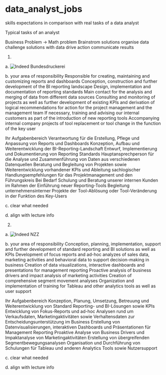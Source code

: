 # data_analyst_jobs
skills expectations in comparison with real tasks of a data analyst

Typical tasks of an analyst

Business Problem -> Math problem
Brainstrom solutions
organise data
challenge solutions with data
drive action
communicate results


1.
a.
![Indeed Bundesdruckerei](https://de.indeed.com/viewjob?jk=c4eddc630eecba54&tk=1h66juf2rk9a7800&from=serp&vjs=3&advn=119639324315341&adid=414966955&ad=-6NYlbfkN0DyuDy2M-szmsHGjKsVS3Bc773DuO6UZtUIJvjVVzOKsO083eA9UilbzxbF1C4-gjgdigOGub41psZL1_sZVD3N0sSJ9J089BXXZCT6jotjtRIxW-576-VXNXf60nL-5RU6A8DbFJ-Ed0cTbOVwHstoqPUwZCXJ7VYBNrDx25DahF4EADI9UIJh9Df31zuHWcFSPUGbonQMO99fbgL9_jXIBYNo3oGJ_bqZLTeqLb93WLzK0h0kw_8MC0tYP-E_4y4UFi2HUZvyjJKE0HMPnQhFaR_UlvuJ7zvNura7K8A82GzS-EgAXigT2fNI2NoDZzC2RwYWrRui0gxwsA5-sXV5otOfvEOD3OL_J5RMKiniK0uz0ee5T_q6vvwFPDw8caPrllonDKkq2sp1D9OXMOjNxGQf09jEnIUkkMvPsUkd8w==&xkcb=SoBm-_M3MGv4YQAxbL0JbzkdCdPP&sjdu=2LHwMAfKPrs9mdX4imaLAxnaVtW26-mprJQm3cBsBUwdduNYoseY5tq46C2HBAfqc3Rn8pbeaKIzfqfgm17c9iFmX6ZnHahTOZZkh2ikJhLQmMwets69sBo4cmKPiTGX7TmQZLFZIYMRWMZSGQbk0uRgIEKa5-GVUHB_rZ-oJTpmZRfXs82CUFRBf8Q9K9YSV9KtNLLeeY9631R3TDwkJQ)

b.
your area of ​​responsibility
Responsible for creating, maintaining and customizing reports and dashboards
Conception, construction and further development of the BI reporting landscape
Design, implementation and documentation of reporting standards
Main contact for the analysis and merging of data from different data sources
Consulting and monitoring of projects as well as further development of existing KPIs and derivation of logical recommendations for action for the project management and the management team
If necessary, training and advising our internal customers as part of the introduction of new reporting tools
Accompanying internal company projects of tool replacement or tool change in the function of the key user

Ihr Aufgabenbereich
Verantwortung für die Erstellung, Pflege und Anpassung von Reports und Dashboards
Konzeption, Aufbau und Weiterentwicklung der BI-Reporting-Landschaft
Entwurf, Implementierung und Dokumentierung von Reporting Standards
Hauptansprechperson für die Analyse und Zusammenführung von Daten aus verschiedenen Datenquellen
Beratung und Begleitung von Projekten sowie Weiterentwicklung vorhandener KPIs und Ableitung sachlogischer Handlungsempfehlungen für das Projektmanagement und den Führungskreis
Bei Bedarf Schulung und Beratung unserer internen Kunden im Rahmen der Einführung neuer Reporting-Tools
Begleitung unternehmensinterner Projekte der Tool-Ablösung oder Tool-Veränderung in der Funktion des Key-Users

c.
clear what needed

d.
align with lecture info



2.
a.
![Indeed NZZ](https://de.indeed.com/viewjob?jk=7eb80037270227e0&tk=1h66k23pe2m18002&from=serp&vjs=3)

b.
your area of ​​responsibility
Conception, planning, implementation, support and further development of standard reporting and BI solutions as well as KPIs
Development of focus reports and ad-hoc analyzes of sales data, marketing activities and behavioral data to support decision-making in business
Creation of data visualizations, interactive dashboards and presentations for management reporting
Proactive analysis of business drivers and impact analysis of marketing activities
Creation of comprehensive segment movement analyses
Organization and implementation of training for Tableau and other analytics tools as well as user support

Ihr Aufgabenbereich
Konzeption, Planung, Umsetzung, Betreuung und Weiterentwicklung von Standard Reporting- und BI-Lösungen sowie KPIs
Entwicklung von Fokus-Reports und ad-hoc Analysen rund um Verkaufsdaten, Marketingaktivitäten sowie Verhaltensdaten zur Entscheidungsunterstützung im Business
Erstellung von Datenvisualisierungen, interaktiven Dashboards und Präsentationen für Management Reporting
Proaktive Analyse von Business Drivers und Impaktanalyse von Marketingaktivitäten
Erstellung von übergreifenden Segmentbewegungsanalysen
Organisation und Durchführung von Schulungen für Tableau und anderen Analytics Tools sowie Nutzersupport

c.
clear what needed

d.
align with lecture info

